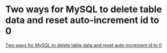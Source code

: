 # Two ways for MySQL to delete table data and reset auto-increment id to 0
[Two ways for MySQL to delete table data and reset auto-increment id to 0](https://aiwithcloud.com/2022/09/15/two_ways_for_mysql_to_delete_table_data_and_reset_auto_increment_id_to_0/)